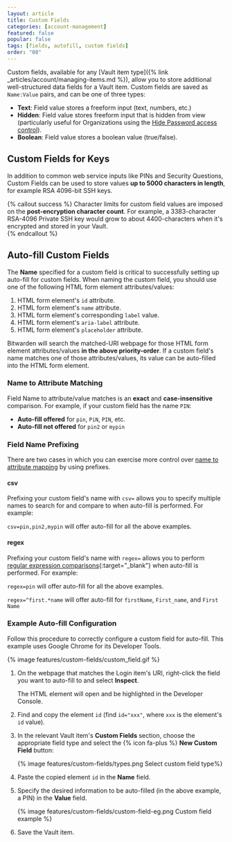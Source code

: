 ```yaml
---
layout: article
title: Custom Fields
categories: [account-management]
featured: false
popular: false
tags: [fields, autofill, custom fields]
order: "08"
---
```


Custom fields, available for any [Vault item type]({% link _articles/account/managing-items.md %}), allow you to store additional well-structured data fields for a Vault item. Custom fields are saved as `Name:Value` pairs, and can be one of three types:

- **Text**: Field value stores a freeform input (text, numbers, etc.)
- **Hidden**: Field value stores freeform input that is hidden from view (particularly useful for Organizations using the [Hide Password access control](https://bitwarden.com/help/user-types-access-control/#granular-access-control)).
- **Boolean**: Field value stores a boolean value (true/false).

## Custom Fields for Keys

In addition to common web service inputs like PINs and Security Questions, Custom Fields can be used to store values **up to 5000 characters in length**, for example RSA 4096-bit SSH keys.

{% callout success %}
Character limits for custom field values are imposed on the **post-encryption character count**. For example, a 3383-character RSA-4096 Private SSH key would grow to about 4400-characters when it's encrypted and stored in your Vault.  
{% endcallout %}

## Auto-fill Custom Fields

The **Name** specified for a custom field is critical to successfully setting up auto-fill for custom fields. When naming the custom field, you should use one of the following HTML form element attributes/values:

1. HTML form element's `id` attribute.
2. HTML form element's `name` attribute.
3. HTML form element's corresponding `label` value.
4. HTML form element's `aria-label` attribute.
5. HTML form element's `placeholder` attribute.

Bitwarden will search the matched-URI webpage for those HTML form element attributes/values **in the above priority-order**. If a custom field's name matches one of those attributes/values, its value can be auto-filled into the HTML form element.

### Name to Attribute Matching

Field Name to attribute/value matches is an **exact** and **case-insensitive** comparison. For example, if your custom field has the name `PIN`:

- **Auto-fill offered** for `pin`, `PiN`, `PIN`, etc.
- **Auto-fill not offered** for `pin2` or `mypin`

### Field Name Prefixing

There are two cases in which you can exercise more control over [name to attribute mapping](#name-to-attribute-mapping) by using prefixes.

#### csv

Prefixing your custom field's name with `csv=` allows you to specify multiple names to search for and compare to when auto-fill is performed. For example:

`csv=pin,pin2,mypin` will offer auto-fill for all the above examples.

#### regex

Prefixing your custom field's name with `regex=` allows you to perform [regular expression comparisons](https://regexone.com/){:target="_blank"} when auto-fill is performed. For example:

`regex=pin` will offer auto-fill for all the above examples.

`regex=^first.*name` will offer auto-fill for `firstName`, `First_name`, and `First Name`

### Example Auto-fill Configuration

Follow this procedure to correctly configure a custom field for auto-fill. This example uses Google Chrome for its Developer Tools.

{% image features/custom-fields/custom_field.gif %}

1. On the webpage that matches the Login item's URI, right-click the field you want to auto-fill to and select **Inspect**.

   The HTML element will open and be highlighted in the Developer Console.
2. Find and copy the element `id` (find `id="xxx"`, where `xxx` is the element's `id` value).
3. In the relevant Vault item's **Custom Fields** section, choose the appropriate field type and select the {% icon fa-plus %} **New Custom Field** button:

   {% image features/custom-fields/types.png Select custom field type%}
4. Paste the copied element `id` in the **Name** field.
5. Specify the desired information to be auto-filled (in the above example, a PIN) in the **Value** field.

   {% image features/custom-fields/custom-field-eg.png Custom field example %}
6. Save the Vault item.
